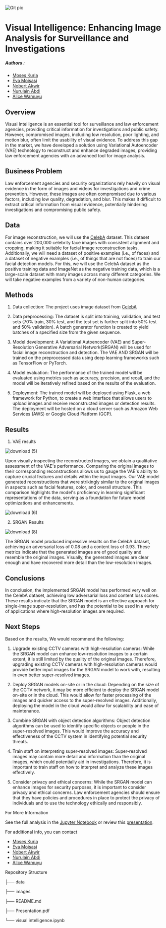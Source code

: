 

![Git pic](https://user-images.githubusercontent.com/116640061/233091079-37df1297-2af9-482f-bc0a-6cc63e2d792b.png)


# Visual Intelligence: Enhancing Image Analysis for Surveillance and Investigations

##### Authors : 

* [Moses Kuria](https://github.com/moseskuriia)
* [Eva Moisasi](https://github.com/Eva-Moisasi)
* [Nobert Akwir](https://github.com/NobertAkwir)
* [Nurulain Abdi](https://github.com/Nurul-ain2022)
* [Alice Wamuyu](https://github.com/AliceWamuyu)


## Overview


Visual Intelligence is an essential tool for surveillance and law enforcement agencies, providing critical information for investigations and public safety. However, compromised images, including low resolution, poor lighting, and motion blur, often limit the usability of visual evidence. To address this gap in the market, we have developed a solution using Variational Autoencoder (VAE) technology to reconstruct and enhance degraded images, providing law enforcement agencies with an advanced tool for image analysis.


## Business Problem



Law enforcement agencies and security organizations rely heavily on visual evidence in the form of images and videos for investigations and crime prevention. However, these images are often compromised due to various factors, including low quality, degradation, and blur. This makes it difficult to extract critical information from visual evidence, potentially hindering investigations and compromising public safety.


## Data

For  image reconstruction, we will use the [CelebA](http://mmlab.ie.cuhk.edu.hk/projects/CelebA.html) dataset. This dataset contains over 200,000 celebrity face images with consistent alignment and cropping, making it suitable for facial image reconstruction tasks. Additionally, we will need a dataset of positive examples (i.e., of faces) and a dataset of negative examples (i.e., of things that are not faces) to train our facial detection models. For this, we will use the CelebA dataset as the positive training data and ImageNet as the negative training data, which is a large-scale dataset with many images across many different categories. We will take negative examples from a variety of non-human categories.

## Methods

1. Data collection: The project uses image dataset from [CelebA](http://mmlab.ie.cuhk.edu.hk/projects/CelebA.html)

2. Data preprocessing: The dataset is split into training, validation, and test sets (70% train, 30% test, and the test set is further split into 50% test and 50% validation). A batch generator function is created to yield batches of a specified size from the given sequence.

3. Model development: A Variational Autoencoder (VAE) and Super-Resolution Generative Adversarial Network(SRGAN) will be used for facial image reconstruction and detection. The VAE AND SRGAN will be trained on the preprocessed data using deep learning frameworks such as TensorFlow or PyTorch.

4. Model evaluation: The performance of the trained model will be evaluated using metrics such as accuracy, precision, and recall, and the model will be iteratively refined based on the results of the evaluation.

5. Deployment: The trained model will be deployed using Flask, a web framework for Python, to create a web interface that allows users to upload images and receive reconstructed images or detection results. The deployment will be hosted on a cloud server such as Amazon Web Services (AWS) or Google Cloud Platform (GCP).

## Results

1. VAE results 

![download (5)](https://user-images.githubusercontent.com/116640061/235289531-8b72dcbd-7e30-4360-863a-7474363203c8.png)

Upon visually inspecting the reconstructed images, we obtain a qualitative assessment of the VAE's performance. Comparing the original images to their corresponding reconstructions allows us to gauge the VAE's ability to capture crucial features and details within the input images. Our VAE model generated reconstructions that were strikingly similar to the original images in aspects such as facial features, color, and overall structure. This comparison highlights the model's proficiency in learning significant representations of the data, serving as a foundation for future model optimizations and enhancements.

![download (6)](https://user-images.githubusercontent.com/116640061/235289556-755e9e2e-08b4-4b97-85d9-e0022cb990ae.png)

2. SRGAN Results 

![download (8)](https://user-images.githubusercontent.com/116640061/235289613-53cad76c-e046-4a6e-90b3-40cc7c88a411.png)

The SRGAN model produced impressive results on the CelebA dataset, achieving an adversarial loss of 0.08 and a content loss of 0.93. These metrics indicate that the generated images are of good quality and resemble the original images. Visually, the generated images are clear enough and have recovered more detail than the low-resolution images.

## Conclusions

In conclusion, the implemented SRGAN model has performed very well on the CelebA dataset, achieving low adversarial loss and content loss scores. These results indicate that the SRGAN model is an effective approach for single-image super-resolution, and has the potential to be used in a variety of applications where high-resolution images are required.

## Next Steps
Based on the results, We would recommend the following:

1. Upgrade existing CCTV cameras with high-resolution cameras: While the SRGAN model can enhance low-resolution images to a certain extent, it is still limited by the quality of the original images. Therefore, upgrading existing CCTV cameras with high-resolution cameras would provide better input images for the SRGAN model to work with, resulting in even better super-resolved images.

2. Deploy SRGAN models on-site or in the cloud: Depending on the size of the CCTV network, it may be more efficient to deploy the SRGAN model on-site or in the cloud. This would allow for faster processing of the images and quicker access to the super-resolved images. Additionally, deploying the model in the cloud would allow for scalability and ease of maintenance.

3. Combine SRGAN with object detection algorithms: Object detection algorithms can be used to identify specific objects or people in the super-resolved images. This would improve the accuracy and effectiveness of the CCTV system in identifying potential security threats.

4. Train staff on interpreting super-resolved images: Super-resolved images may contain more detail and information than the original images, which could potentially aid in investigations. Therefore, it is important to train staff on how to interpret and analyze these images effectively.

5. Consider privacy and ethical concerns: While the SRGAN model can enhance images for security purposes, it is important to consider privacy and ethical concerns. Law enforcement agencies should ensure that they have policies and procedures in place to protect the privacy of individuals and to use the technology ethically and responsibly.


For More Information

See the full analysis in the [Jupyter Notebook](https://github.com/moseskuriia/Visual-Intelligence/blob/main/Visual%20Intelligence%20.ipynb) or review this [presentation](https://github.com/moseskuriia/Visual-Intelligence/blob/main/Visual%20Intelligence%20Presentation%20.pdf).

For additional info, you can contact 
* [Moses Kuria](https://github.com/moseskuriia)
* [Eva Moisasi](https://github.com/Eva-Moisasi)
* [Nobert Akwir](https://github.com/NobertAkwir)
* [Nurulain Abdi](https://github.com/Nurul-ain2022)
* [Alice Wamuyu](https://github.com/AliceWamuyu)



Repository Structure

├── data

├── images

├── README.md

├── Presentation.pdf

└── visual intelligence.ipynb

